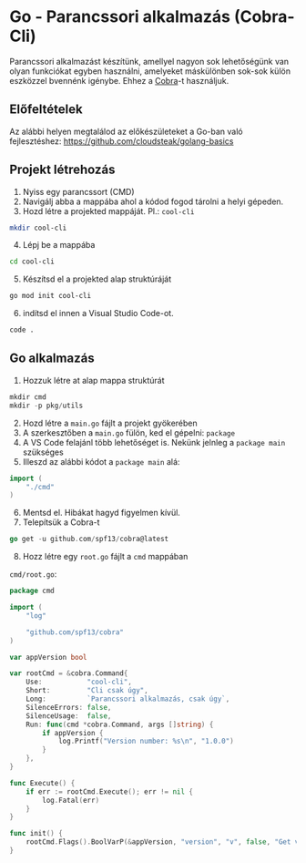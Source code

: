 # Go - Parancssori alkalmazás (Cobra-Cli)

Parancssori alkalmazást készítünk, amellyel nagyon sok lehetőségünk van olyan funkciókat egyben használni, amelyeket máskülönben sok-sok külön eszközzel bvennénk igénybe. Ehhez a [Cobra](https://github.com/spf13/cobra)-t használjuk.

## Előfeltételek

Az alábbi helyen megtalálod az előkészületeket a Go-ban való fejlesztéshez: https://github.com/cloudsteak/golang-basics

## Projekt létrehozás

1. Nyiss egy parancssort (CMD)
2. Navigálj abba a mappába ahol a kódod fogod tárolni a helyi gépeden.
3. Hozd létre a projekted mappáját. Pl.: `cool-cli`

```bash
mkdir cool-cli
```

4. Lépj be a mappába

```bash
cd cool-cli
```

5. Készítsd el a projekted alap struktúráját

```bash
go mod init cool-cli
```

6. indítsd el innen a Visual Studio Code-ot.

```bash
code .
```

## Go alkalmazás


1. Hozzuk létre at alap mappa struktúrát

```go
mkdir cmd
mkdir -p pkg/utils
```

2. Hozd létre a `main.go` fájlt a projekt gyökerében
3. A szerkesztőben a `main.go` fülön, ked el gépelni: `package`
4. A VS Code felajánl több lehetőséget is. Nekünk jelnleg a `package main` szükséges
5. Illeszd az alábbi kódot a `package main` alá:

```go
import (
	"./cmd"
)
```

6. Mentsd el. Hibákat hagyd figyelmen kívül.
7. Telepítsük a Cobra-t
```go
go get -u github.com/spf13/cobra@latest
```

8. Hozz létre egy `root.go` fájlt a `cmd` mappában

`cmd/root.go`:

```go
package cmd

import (
	"log"

	"github.com/spf13/cobra"
)

var appVersion bool

var rootCmd = &cobra.Command{
	Use:           "cool-cli",
	Short:         "Cli csak úgy",
	Long:          `Parancssori alkalmazás, csak úgy`,
	SilenceErrors: false,
	SilenceUsage:  false,
	Run: func(cmd *cobra.Command, args []string) {
		if appVersion {
			log.Printf("Version number: %s\n", "1.0.0")
		}
	},
}

func Execute() {
	if err := rootCmd.Execute(); err != nil {
		log.Fatal(err)
	}
}

func init() {
	rootCmd.Flags().BoolVarP(&appVersion, "version", "v", false, "Get version number")
}
```
